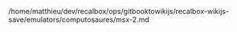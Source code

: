 /home/matthieu/dev/recalbox/ops/gitbooktowikijs/recalbox-wikijs-save/emulators/computosaures/msx-2.md